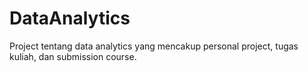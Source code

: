 # DataAnalytics
Project tentang data analytics yang mencakup personal project, tugas kuliah, dan submission course.

